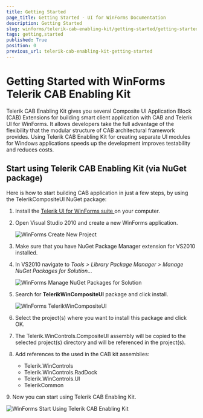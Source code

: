 ```yaml
---
title: Getting Started
page_title: Getting Started - UI for WinForms Documentation
description: Getting Started
slug: winforms/telerik-cab-enabling-kit/getting-started/getting-started
tags: getting,started
published: True
position: 0
previous_url: telerik-cab-enabling-kit-getting-started
---
```


# Getting Started with WinForms Telerik CAB Enabling Kit

Telerik CAB Enabling Kit gives you several Composite UI Application Block (CAB) Extensions for building smart client application with CAB and Telerik UI for WinForms. It allows developers take the full advantage of the flexibility that the modular structure of CAB architectural framework provides. Using Telerik CAB Enabling Kit for creating separate UI modules for Windows applications speeds up the development improves testability and reduces costs.

## Start using Telerik CAB Enabling Kit (via NuGet package)

Here is how to start building CAB application in just a few steps, by using the TelerikCompositeUI NuGet package:
        

1. Install the [Telerik UI for WinForms suite ](http://www.telerik.com/products/winforms.aspx) on your computer.
            

1. Open Visual Studio 2010 and create a new WinForms application.
	
	![WinForms Create New Project](images/telerik-cab-enabling-kit-telerik-cab-enabling-kit-building-the-telerik-cab-enabling-kit001.png)

1. Make sure that you have NuGet Package Manager extension for VS2010 installed.
   
1. In VS2010 navigate to *Tools > Library Package Manager > Manage NuGet Packages for Solution…*
	
	![WinForms Manage NuGet Packages for Solution](images/telerik-cab-enabling-kit-telerik-cab-enabling-kit-building-the-telerik-cab-enabling-kit002.png)

1. Search for __TelerikWinCompositeUI__ package and click install.

    ![WinForms TelerikWinCompositeUI](images/telerik-cab-enabling-kit-telerik-cab-enabling-kit-building-the-telerik-cab-enabling-kit003.png)

1. Select the project(s) where you want to install this package and click OK.
 
1. The Telerik.WinControls.CompositeUI assembly will be copied to the selected project(s) directory and will be referenced in the project(s).

1. Add references to the used in the CAB kit assemblies:
	* Telerik.WinControls
	* Telerik.WinControls.RadDock
	* Telerik.WinControls.UI
	* TelerikCommon

9\. Now you can start using Telerik CAB Enabling Kit.

![WinForms Start Using Telerik CAB Enabling Kit](images/telerik-cab-enabling-kit-telerik-cab-enabling-kit-building-the-telerik-cab-enabling-kit004.png)
